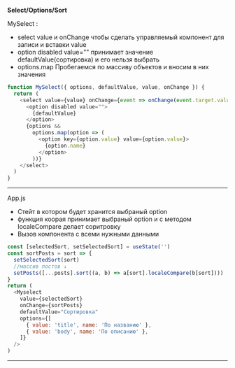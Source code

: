 **Select/Options/Sort**

МуSelect :

- select value и onChange чтобы сделать управляемый компонент для записи и вставки value
- option disabled value="" принимает значение defaultValue(сортировка) и его нельзя выбрать
- options.map Пробегаемся по массиву объектов и вносим в них значения

```javascript
function MySelect({ options, defaultValue, value, onChange }) {
  return (
    <select value={value} onChange={event => onChange(event.target.value)}>
      <option disabled value="">
        {defaultValue}
      </option>
      {options &&
        options.map(option => (
          <option key={option.value} value={option.value}>
            {option.name}
          </option>
        ))}
    </select>
  )
}
```

---

App.js

- Стейт в котором будет хранится выбраный option
- функция коорая принимает выбраный option и с методом localeCompare делает соритровку
- Вызов компонента с всеми нужными данными

```javascript
const [selectedSort, setSelectedSort] = useState('')
const sortPosts = sort => {
  setSelectedSort(sort)
  //массив постов ↓
  setPosts([...posts].sort((a, b) => a[sort].localeCompare(b[sort])))
}
return (
  <Myselect
    value={selectedSort}
    onChange={sortPosts}
    defaultValue="Сортировка"
    options={[
      { value: 'title', name: 'По названию' },
      { value: 'body', name: 'По описанию' },
    ]}
  />
)
```

---
